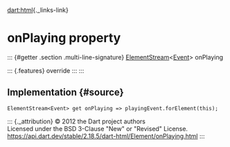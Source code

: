 [dart:html](../../dart-html/dart-html-library){._links-link}

onPlaying property
==================

::: {#getter .section .multi-line-signature}
[ElementStream](../elementstream-class)\<[Event](../event-class)\>
onPlaying

::: {.features}
override
:::
:::

Implementation {#source}
--------------

``` {.language-dart data-language="dart"}
ElementStream<Event> get onPlaying => playingEvent.forElement(this);
```

::: {._attribution}
© 2012 the Dart project authors\
Licensed under the BSD 3-Clause \"New\" or \"Revised\" License.\
<https://api.dart.dev/stable/2.18.5/dart-html/Element/onPlaying.html>
:::
